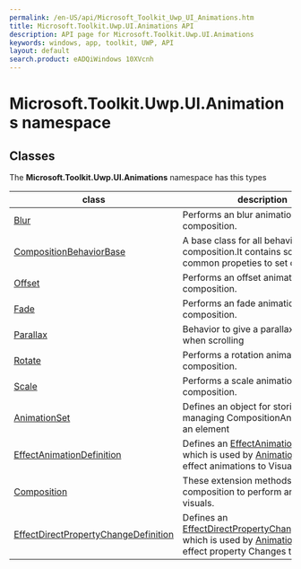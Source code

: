 ```yaml
---
permalink: /en-US/api/Microsoft_Toolkit_Uwp_UI_Animations.htm
title: Microsoft.Toolkit.Uwp.UI.Animations API 
description: API page for Microsoft.Toolkit.Uwp.UI.Animations
keywords: windows, app, toolkit, UWP, API
layout: default
search.product: eADQiWindows 10XVcnh
---
```



# Microsoft.Toolkit.Uwp.UI.Animations namespace

## Classes

The **Microsoft.Toolkit.Uwp.UI.Animations** namespace has this types


| class | description || --- | --- || [Blur](Microsoft_Toolkit_Uwp_UI_Animations_Behaviors_Blur.htm) | Performs an blur animation using composition. || [CompositionBehaviorBase](Microsoft_Toolkit_Uwp_UI_Animations_Behaviors_CompositionBehaviorBase.htm) | A base class for all behaviors using composition.It contains some of the common propeties to set on a visual. || [Offset](Microsoft_Toolkit_Uwp_UI_Animations_Behaviors_Offset.htm) | Performs an offset animation using composition. || [Fade](Microsoft_Toolkit_Uwp_UI_Animations_Behaviors_Fade.htm) | Performs an fade animation using composition. || [Parallax](Microsoft_Toolkit_Uwp_UI_Animations_Behaviors_Parallax.htm) | Behavior to give a parallax effect when scrolling || [Rotate](Microsoft_Toolkit_Uwp_UI_Animations_Behaviors_Rotate.htm) | Performs a rotation animation using composition. || [Scale](Microsoft_Toolkit_Uwp_UI_Animations_Behaviors_Scale.htm) | Performs a scale animation using composition. || [AnimationSet](Microsoft_Toolkit_Uwp_UI_Animations_AnimationSet.htm) | Defines an object for storing and managing CompositionAnimations for an element || [EffectAnimationDefinition](Microsoft_Toolkit_Uwp_UI_Animations_EffectAnimationDefinition.htm) | Defines an [EffectAnimationDefinition](Microsoft_Toolkit_Uwp_UI_Animations_EffectAnimationDefinition.htm) which is used by [AnimationSet](Microsoft_Toolkit_Uwp_UI_Animations_AnimationSet.htm) to link effect animations to Visuals || [Composition](Microsoft_Toolkit_Uwp_UI_Animations_Composition.htm) | These extension methods use composition to perform animation on visuals. || [EffectDirectPropertyChangeDefinition](Microsoft_Toolkit_Uwp_UI_Animations_EffectDirectPropertyChangeDefinition.htm) | Defines an [EffectDirectPropertyChangeDefinition](Microsoft_Toolkit_Uwp_UI_Animations_EffectDirectPropertyChangeDefinition.htm) which is used by [AnimationSet](Microsoft_Toolkit_Uwp_UI_Animations_AnimationSet.htm) to link effect property Changes to Visuals |